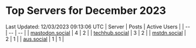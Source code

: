 # Top Servers for December 2023
Last Updated: 12/03/2023 09:13:06 UTC
| Server | Posts | Active Users |
| -- | -- | -- |
| [mastodon.social](https://mastodon.social/tags/PowerShell) | 4 | 2 |
| [techhub.social](https://techhub.social/tags/PowerShell) | 3 | 2 |
| [mstdn.social](https://mstdn.social/tags/PowerShell) | 2 | 1 |
| [aus.social](https://aus.social/tags/PowerShell) | 1 | 1 |
